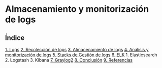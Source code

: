 # Almacenamiento y monitorización de logs

## Índice

[1. Logs](https://github.com/garcilanga/logs/blob/master/1.%20Logs.md)
[2. Recolección de logs](https://github.com/garcilanga/logs/blob/master/1.%20Logs.md)
[3. Almacenamiento de logs](https://github.com/garcilanga/logs/blob/master/3.Almacenamiento%20de%20%20logs.md)
[4. Análisis y monitorización de logs]()
[5. Stacks de Gestión de logs]()
[6. ELK](6.%20ELK.md)
    1. Elasticsearch
    2. Logstash
    3. Kibana
[7. Graylog2](7.%20Graylog2.md)
[8. Conclusión](8.%20Conclusión.md)
[9. Referencias](9.%20Referencias.md)
